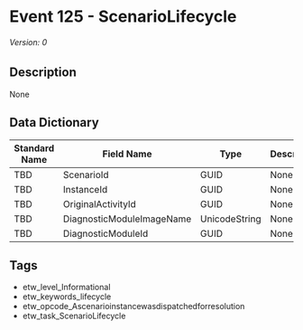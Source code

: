 # Event 125 - ScenarioLifecycle
###### Version: 0

## Description
None

## Data Dictionary
|Standard Name|Field Name|Type|Description|Sample Value|
|---|---|---|---|---|
|TBD|ScenarioId|GUID|None|`None`|
|TBD|InstanceId|GUID|None|`None`|
|TBD|OriginalActivityId|GUID|None|`None`|
|TBD|DiagnosticModuleImageName|UnicodeString|None|`None`|
|TBD|DiagnosticModuleId|GUID|None|`None`|

## Tags
* etw_level_Informational
* etw_keywords_lifecycle
* etw_opcode_Ascenarioinstancewasdispatchedforresolution
* etw_task_ScenarioLifecycle